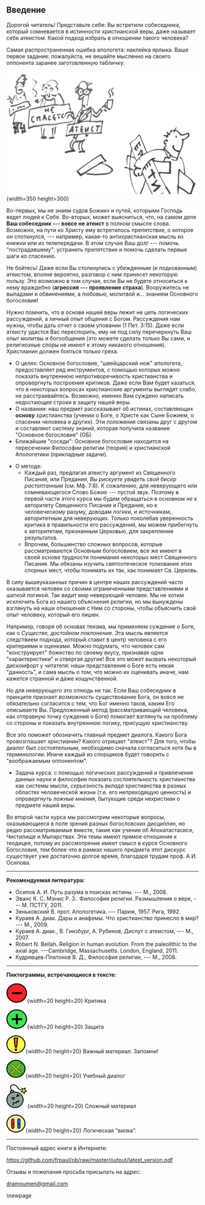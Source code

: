 ## Введение 

Дорогой читатель! Представьте себе: Вы встретили собеседника, который сомневается в истинности христианской веры, даже называет себя атеистом. Какой подход избрать в отношении такого человека?

Самая распространенная ошибка апологета: наклейка ярлыка. Ваше первое задание: пожалуйста, не вешайте мысленно на своего оппонента заранее заготовленную табличку. 

![](../image/label03_sm.png){width=350 height=300}

Во-первых, мы не знаем судов Божиих и путей, которыми Господь ведет людей к Себе. Во-вторых, может выясниться, что, на самом деле **Ваш собеседник --- вовсе не атеист** в полном смысле слова. Возможно, на пути ко Христу ему встретилось препятствие, о которое он споткнулся, --- например, какая-то антихристианская мысль из книжки или из телепередачи. В этом случае Ваш долг --- помочь "пострадавшему": устранить препятствие и помочь сделать первые шаги ко спасению. 

Не бойтесь! Даже если Вы столкнулись с убежденным (и подкованным) атеистом, вполне вероятно, разговор с ним принесет некоторую пользу. Это возможно в том случае, если Вы не будете относиться к нему враждебно (**агрессия --- проявление страха**). Вооружитесь не выпадами и обвинениями, а любовью, молитвой и... знанием Основного богословия!

Нужно помнить, что в основе нашей веры лежит не цепь логических рассуждений, а личный опыт общения с Богом. Рассуждения нам нужны, чтобы дать отчет о своем уповании (1 Пет. 3:15). Даже если атеисту удастся Вас переспорить, ему не под силу перечеркнуть Ваш опыт молитвы и богообщения (это можете сделать только Вы сами, и религиозные споры не имеют к этому никакого отношения). Христианин должен бояться только греха.

* О целях: Основное богословие, "швейцарский нож" апологета, предоставляет ряд инструментов, с помощью которых можно показать внутреннюю непротиворечивость христианства и опровергнуть построения критиков. Даже если Вам будет казаться, что в некоторых вопросах христианские аргументы выглядят слабо, не расстраивайтесь. Возможно, именно Вам суждено написать недостающие строки в защиту нашей веры.
* О названии: наш предмет рассказывает об истинах, составляющих **основу** христианства (учении о Боге, о Христе как Сыне Божием, о спасении человека и других). Эти положения связаны друг с другом и составляют систему знаний, которая получила название "Основное богословие" (ОБ).
* Ближайшие "соседи": Основное богословие находится на пересечении Философии религии (теория) и христианской Апологетики (прикладные задачи).

<!--- _Примечание_: На самом деле, я, честно говоря, сам не знаю, чем этот курс отличается от курса Апологетики. Разве что здесь больше философии (чем следовало бы). --->

* О методе:
    * Каждый раз, предлагая атеисту аргумент из Священного Писания, или Предания, *Вы рискуете увидеть свой бисер растоптанным* (см. Мф. 7:6). К сожалению, для неверующего или сомневающегося Слово Божие --- пустой звук. Поэтому в первой части этого курса мы будем обращаться в основном *не* к авторитету Священного Писания и Предания, но к человеческому разуму, доводам логики, и источникам, авторитетным для неверующих. Только поколебав уверенность критика в правильности его рассуждений, мы можем прибегнуть к авторитетам, признанным Церковью, для закрепления результатов.
    * Впрочем, большинство сложных вопросов, которые рассматриваются Основным богословием, все же имеют в своей основе трудности понимания некоторых мест Священного Писания. Мы обязаны изучить святоотеческое толкование этих спорных мест, чтобы понимать их так, как понимает Св. Церковь.

<!--- * Важная мысль: объяснение --- главная функция науки, которая всегда стремится отыскать причины того, или иного явления. Если невозможно получить хотя бы косвенные опытные данные, указывающие на правильность одной из гипотез, в науке используется прицип **лучшего объяснения**. (пример хрустальных сфер Аристотеля и объяснение Коперника --- не подходит). --->
<!--- * "слишком сильное лекарство" --- пациент умирает в результате лечения (а оппонент, желающий отвергнуть какую-то мысль должен вместе с тем отвергнуть и другую мысль, которой не отрицает ни одна разумная личность. И наоборот, утверждая нечто, оппонент вынужден принять и другую мысль, с которой не согласится ни один разумный человек. Такие логические "вилки" встречаются в этом тексте. Для того, чтобы подчеркнуть важность этих ловушек, мы разместили возле них пиктограмму с таблеткой. --->
<!--- * принцип достаточного основания --->
<!--- * Аргументация атеистов во многом остается неизменной со времен Лапласа и Юма. Наука шагнула далеко вперед, предоставив массу материала для апологии. Эти материалы мы постараемся использовать. --->
<!--- *  --->
<!--- TODO: Здесь должны быть подробности, некоторые мысли можно взять из презентации --->
В силу вышеуказанных причин в центре наших рассуждений часто оказывается человек со своими ограниченными представлениями и шаткой логикой. Так видит мир неверующий человек. Мы не хотим исключить Бога из нашего объяснения религии, но мы вынуждены взглянуть на наши отношения с Ним со стороны, чтобы объяснить свой опыт человеку, который его лишен.

Например, говоря об основах теизма, мы применяем суждение о Боге, как о *Существе, достойном поклонения*. Эта мысль является следствием подхода, который ставит в центр человека с его критериями и оценками. Можно подумать, что человек сам "конструирует" божество по своему вкусу, признавая одни "характеристики" и отвергая другие! Все это может вызвать некоторый дискомфорт у читателя: наши представления о Боге есть некая "данность", и сама мысль о том, что можно их оценивать иначе, нам кажется странной и даже кощунственной.

Но для неверующего это отнюдь не так. Если Ваш собеседник в принципе признает *возможность* существование Бога, он вовсе не обязательно согласится с тем, что Бог именно таков, каким Его описываете Вы. Предложенный метод (рассматривающий человека, как отправную точку суждения о Боге) помогает взглянуть на проблему со стороны и показать внутреннюю логику, присущую христианству.

Все это поможет обозначить главный предмет диалога. Какого Бога провозглашает христианин? Какого отрицает "атеист"? Для того, чтобы диалог был состоятельным, необходимо сначала согласиться хотя бы в  терминологии. Иначе каждый из спорщиков будет говорить с "воображаемым оппонентом".

* Задача курса: с помощью логических рассуждений и привлечения данных науки и философии показать *состоятельность* христианства как системы мысли, *серьезность вклада* христианства в разных областях человеческой жизни (т.е. его непреходящую ценность) и *опровергнуть ложные мнения*, бытующие среди нехристиан о предмете нашей веры.
<!--- * Некоторые вопросы, которые будут рассматриваться в этом курсе оказались недостаточно разработанными на Востоке, но привлекли пристальное внимание западных богословов, начиная с блаж. Августина. Причина --- в характере ересей, с которыми велась борьба на Западе (особенно это касается пелагианства) и в рационалистическом подходе, который принят в западной богословской традиции. Атеизм расцвел пышным цветом именно на Западе, пользуется методами западного рационализма, поэтому и средства, подходящие для борьбы с ним мы часто находим именно в трудах западных апологетов. --->

Во второй части курса мы рассмотрим некоторые вопросы, оказывающиеся в поле зрения разных богословских дисциплин, но редко рассматриваемые вместе, такие как учения об Апокатастасисе, Чистилище и Мытарствах. Эти темы имеют прямое отношение к теодицее, потому их рассмотрение имеет смысл в курсе Основного Богословия, тем более что в рамках нашего предмета этот дискурс существует уже достаточно долгое время, благодаря трудам проф. А.И. Осипова.

-------

**Рекомендуемая литература:**

* Осипов А. И. Путь разума в поисках истины. --- М., 2008.
* Эванс К. С. Мэнис Р. З.. Философия религии. Размышления о вере, --- М. ПСТГУ, 2011.
* Зеньковский В. прот. Апологетика. --- Париж, 1957. Рига, 1992.
* Кураев А. диак. Дары и анафемы. Что христианство принесло в мир? --- М., 2009.
* Кураев А. диак., В. Гинзбург, А. Рубинов, Диспут с атеистом, --- М., 2007.
* Robert N. Bellah. Religion in human evolution. From the paleolithic to the axial age. ---Cambridge, Massachusetts. London, England, 2011.
* Кудрявцев-Платонов В. Д., Философия религии, --- М., 2008.

<!--- К особенностям курса относится то, что в нем изучается, прежде всего, классический теизм. То, что в рамках других предметов обсуждается с чисто богословских позиций, в данном курсе исследуется с рациональной точки зрения. Поэтому  --->

------------

**Пиктограммы, встречающиеся в тексте:**

![](../image/a_letter03.png){width=20 height=20}   Критика
                                              
![](../image/cross05.png){width=20 height=20}      Защита

![](../image/exclame01_50.png){width=20 height=20} Важный материал. Запомни!

![](../image/swords01.png){width=20 height=20}     Учебный диалог  
                                              
![](../image/bomb05_55.png){width=20 height=20}    Сложный материал

![](../image/pills01.png){width=20 height=20}      Логическая "вилка".

-------------

Постоянный адрес книги в Интернете: 

https://github.com/frpaul/ob/raw/master/output/latest_version.pdf

Отзывы и пожелания просьба присылать на адрес:

dramoumen@gmail.com

\newpage
